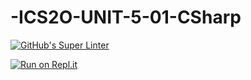 # -ICS2O-UNIT-5-01-CSharp

[![GitHub's Super Linter](https://github.com/Emmanuel-Fofeyin/-ICS2O-UNIT-5-01-CSharp/workflows/GitHub's%20Super%20Linter/badge.svg)](https://github.com/Emmanuel-Fofeyin/-ICS2O-UNIT-5-01-CSharp/actions)

[![Run on Repl.it](https://repl.it/badge/github/Emmanuel-Fofeyin/-ICS2O-UNIT-5-01-CSharp)](https://repl.it/github/Emmanuel-Fofeyin/-ICS2O-UNIT-5-01-CSharp)
